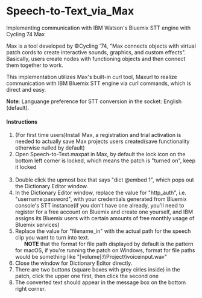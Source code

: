 # Speech-to-Text_via_Max
Implementing communication with IBM Watson's Bluemix STT engine with Cycling 74 Max

<p>Max is a tool developed by &copy;Cycling '74, "Max connects objects with virtual patch cords to create interactive sounds, graphics, and custom effects". Basically, users create nodes with functioning objects and then connect them together to work.</p>

<p>This implementation utilizes Max's built-in curl tool, Maxurl to realize communication with IBM Bluemix STT engine via curl commands, which is direct and easy.</p>

<p><b>Note</b>: Languange preference for STT conversion in the socket: English (default).</p>

<h4>Instructions</h4>
<ol>
    <li>(For first time users)Install Max, a registration and trial activation is needed to actually save Max projects users created(save functionality otherwise nulled by default)</li>
    <li>Open Speech-to-Text.maxpat in Max, by default the lock icon on the bottom left corner is locked, which means the patch is "turned on", keep it locked</li>
    <li>Double click the upmost box that says "dict @embed 1", which pops out the Dictionary Editor window.</li>
    <li>In the Dictionary Editor window, replace the value for "http_auth", i.e. "username:password", with your credentials generated from Bluemix console's STT instance(if you don't have one already, you'll need to register for a free account on Bluemix and create one yourself, and IBM assigns its Bluemix users with certain amounts of free monthly usage of Bluemix services)</li>
    <li>Replace the value for "filename_in" with the actual path for the speech clip you want to turn into text.<br/>
        <b>NOTE</b> that the format for file path displayed by default is the pattern for macOS, if you're running the patch on Windows, format for file paths would be something like "[volume]:\\Project\\voiceinput.wav"</li>
    <li>Close the window for Dictionary Editor directly.</li>
    <li>There are two buttons (square boxes with grey cirles inside) in the patch, click the upper one first, then click the second one</li>
    <li>The converted text should appear in the message box on the bottom right corner.</li>
